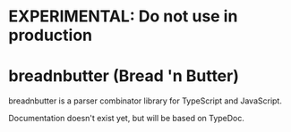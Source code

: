 # EXPERIMENTAL: Do not use in production

# breadnbutter (Bread 'n Butter)

breadnbutter is a parser combinator library for TypeScript and JavaScript.

Documentation doesn't exist yet, but will be based on TypeDoc.
